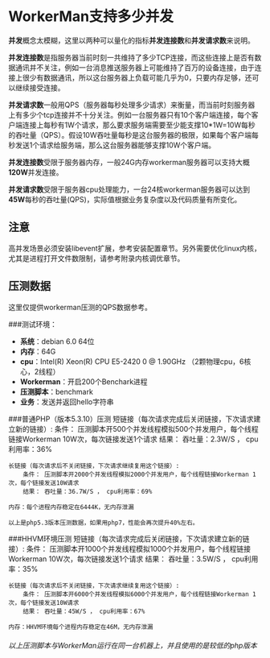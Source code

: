 # WorkerMan支持多少并发

**并发**概念太模糊，这里以两种可以量化的指标**并发连接数**和**并发请求数**来说明。

**并发连接数**是指服务器当前时刻一共维持了多少TCP连接，而这些连接上是否有数据通讯并不关注，例如一台消息推送服务器上可能维持了百万的设备连接，由于连接上很少有数据通讯，所以这台服务器上负载可能几乎为0，只要内存足够，还可以继续接受连接。

**并发请求数**一般用QPS（服务器每秒处理多少请求）来衡量，而当前时刻服务器上有多少个tcp连接并不十分关注。例如一台服务器只有10个客户端连接，每个客户端连接上每秒有1W个请求，那么要求服务端需要至少能支撑10*1W=10W每秒的吞吐量（QPS）。假设10W吞吐量每秒是这台服务器的极限，如果每个客户端每秒发送1个请求给服务端，那么这台服务器能够支撑10W个客户端。

**并发连接数**受限于服务器内存，一般24G内存workerman服务器可以支持大概**120W**并发连接。

**并发请求数**受限于服务器cpu处理能力，一台24核workerman服务器可以达到**45W**每秒的吞吐量(QPS)，实际值根据业务复杂度以及代码质量有所变化。

## 注意

高并发场景必须安装libevent扩展，参考安装配置章节。另外需要优化linux内核，尤其是进程打开文件数限制，请参考附录内核调优章节。

## 压测数据
这里仅提供workerman压测的QPS数据参考。


###测试环境：
* **系统**：debian 6.0 64位
* **内存**：64G
* **cpu**：Intel(R) Xeon(R) CPU E5-2420 0 @ 1.90GHz （2颗物理cpu，6核心，2线程）
* **Workerman**：开启200个Benchark进程
* **压测脚本**：benchmark
* **业务**：发送并返回hello字符串

###普通PHP（版本5.3.10）压测
    短链接（每次请求完成后关闭链接，下次请求建立新的链接）:
        条件： 压测脚本开500个并发线程模拟500个并发用户，每个线程链接Workerman 10W次，每次链接发送1个请求
        结果： 吞吐量：2.3W/S ， cpu利用率：36%

    长链接（每次请求后不关闭链接，下次请求继续复用这个链接）:
        条件： 压测脚本开2000个并发线程模拟2000个并发用户，每个线程链接Workerman 1次，每个链接发送10W请求
        结果： 吞吐量：36.7W/S ， cpu利用率：69%

    内存：每个进程内存稳定在6444K，无内存泄漏
    
    以上是php5.3版本压测数据，如果用php7，性能会再次提升40%左右。


###HHVM环境压测
    短链接（每次请求完成后关闭链接，下次请求建立新的链接）:
        条件： 压测脚本开1000个并发线程模拟1000个并发用户，每个线程链接Workerman 10W次，每次链接发送1个请求
        结果： 吞吐量：3.5W/S ， cpu利用率：35%

    长链接（每次请求后不关闭链接，下次请求继续复用这个链接）:
        条件： 压测脚本开6000个并发线程模拟6000个并发用户，每个线程链接Workerman 1次，每个链接发送10W请求
        结果： 吞吐量：45W/S ， cpu利用率：67%

    内存：HHVM环境每个进程内存稳定在46M，无内存泄漏


###### 以上压测脚本与WorkerMan运行在同一台机器上，并且使用的是较低的php版本
